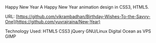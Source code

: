 Happy New Year
A Happy New Year animation design in CSS3, HTML5.

URL: [https://github.com/vikrambadhan/Birthday-Wishes-To-the-Savvy-One](https://github.com/yuvrajraina/New-Year)

Technology Used: HTML5 CSS3 jQuery  GNU/Linux Digital Ocean as VPS GIMP




